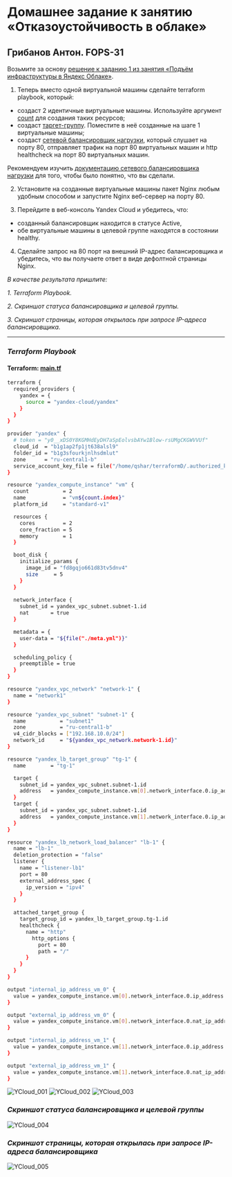 # Домашнее задание к занятию «Отказоустойчивость в облаке»
## Грибанов Антон. FOPS-31

Возьмите за основу [решение к заданию 1 из занятия «Подъём инфраструктуры в Яндекс Облаке»](https://github.com/netology-code/sdvps-homeworks/blob/main/7-03.md#задание-1).

1. Теперь вместо одной виртуальной машины сделайте terraform playbook, который:

- создаст 2 идентичные виртуальные машины. Используйте аргумент [count](https://www.terraform.io/docs/language/meta-arguments/count.html) для создания таких ресурсов;
- создаст [таргет-группу](https://registry.terraform.io/providers/yandex-cloud/yandex/latest/docs/resources/lb_target_group). Поместите в неё созданные на шаге 1 виртуальные машины;
- создаст [сетевой балансировщик нагрузки](https://registry.terraform.io/providers/yandex-cloud/yandex/latest/docs/resources/lb_network_load_balancer), который слушает на порту 80, отправляет трафик на порт 80 виртуальных машин и http healthcheck на порт 80 виртуальных машин.

Рекомендуем изучить [документацию сетевого балансировщика нагрузки](https://cloud.yandex.ru/docs/network-load-balancer/quickstart) для того, чтобы было понятно, что вы сделали.

2. Установите на созданные виртуальные машины пакет Nginx любым удобным способом и запустите Nginx веб-сервер на порту 80.

3. Перейдите в веб-консоль Yandex Cloud и убедитесь, что: 

- созданный балансировщик находится в статусе Active,
- обе виртуальные машины в целевой группе находятся в состоянии healthy.

4. Сделайте запрос на 80 порт на внешний IP-адрес балансировщика и убедитесь, что вы получаете ответ в виде дефолтной страницы Nginx.

*В качестве результата пришлите:*

*1. Terraform Playbook.*

*2. Скриншот статуса балансировщика и целевой группы.*

*3. Скриншот страницы, которая открылась при запросе IP-адреса балансировщика.*

---

### *Terraform Playbook*
#### Terraform: [main.tf](https://github.com/Qshar1408/sflt-homeworks-04/blob/main/files/main.tf)
```bash
terraform {
  required_providers {
    yandex = {
      source = "yandex-cloud/yandex"
    }
  }
}

provider "yandex" {
  # token = "y0__xDS0Y8KGMHdEyDH7aSpEolvsbAYw1Blow-rsUMgCKGWVVUf"
  cloud_id  = "b1g1ap2fp1jt638alsl9"
  folder_id = "b1g3sfourkjnlhsdmlut"
  zone      = "ru-central1-b"
  service_account_key_file = file("/home/qshar/terraformD/.authorized_key.json")
}

resource "yandex_compute_instance" "vm" {
  count           = 2
  name            = "vm${count.index}"
  platform_id     = "standard-v1"

  resources {
    cores         = 2
    core_fraction = 5
    memory        = 1
  }

  boot_disk {
    initialize_params {
      image_id = "fd8gqjo661d83tv5dnv4"
      size     = 5
    }
  }
  
  network_interface {
    subnet_id = yandex_vpc_subnet.subnet-1.id
    nat       = true
  }

  metadata = {
    user-data = "${file("./meta.yml")}"
  }

  scheduling_policy {
    preemptible = true
  }
}

resource "yandex_vpc_network" "network-1" {
  name = "network1"
}

resource "yandex_vpc_subnet" "subnet-1" {
  name           = "subnet1"
  zone           = "ru-central1-b"
  v4_cidr_blocks = ["192.168.10.0/24"]
  network_id     = "${yandex_vpc_network.network-1.id}"
}

resource "yandex_lb_target_group" "tg-1" {
  name        = "tg-1"

  target {
    subnet_id = yandex_vpc_subnet.subnet-1.id
    address   = yandex_compute_instance.vm[0].network_interface.0.ip_address
  }
  target {
    subnet_id = yandex_vpc_subnet.subnet-1.id
    address   = yandex_compute_instance.vm[1].network_interface.0.ip_address
  }
}

resource "yandex_lb_network_load_balancer" "lb-1" {
  name = "lb-1"
  deletion_protection = "false"
  listener {
    name = "listener-lb1"
    port = 80
    external_address_spec {
      ip_version = "ipv4"
    }
  }

  attached_target_group {
    target_group_id = yandex_lb_target_group.tg-1.id
    healthcheck {
      name = "http"
        http_options {
          port = 80
          path = "/"
      }
    }
  }
}

output "internal_ip_address_vm_0" {
  value = yandex_compute_instance.vm[0].network_interface.0.ip_address
}

output "external_ip_address_vm_0" {
  value = yandex_compute_instance.vm[0].network_interface.0.nat_ip_address
}

output "internal_ip_address_vm_1" {
  value = yandex_compute_instance.vm[1].network_interface.0.ip_address
}

output "external_ip_address_vm_1" {
  value = yandex_compute_instance.vm[1].network_interface.0.nat_ip_address
}

```

![YCloud_001](https://github.com/Qshar1408/sflt-homeworks-04/blob/main/img/sflt04_001.png)
![YCloud_002](https://github.com/Qshar1408/sflt-homeworks-04/blob/main/img/sflt04_002.png)
![YCloud_003](https://github.com/Qshar1408/sflt-homeworks-04/blob/main/img/sflt04_003.png)

### *Скриншот статуса балансировщика и целевой группы*
![YCloud_004](https://github.com/Qshar1408/sflt-homeworks-04/blob/main/img/sflt04_004.png)

### *Скриншот страницы, которая открылась при запросе IP-адреса балансировщика*
![YCloud_005](https://github.com/Qshar1408/sflt-homeworks-04/blob/main/img/sflt04_005.png)
